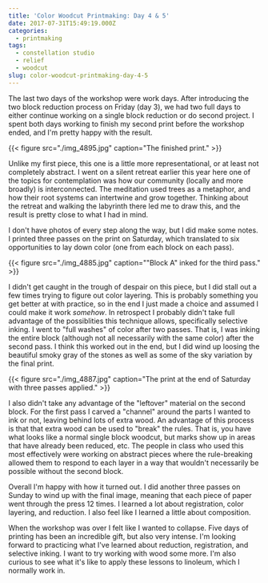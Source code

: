 ```yaml
---
title: 'Color Woodcut Printmaking: Day 4 & 5'
date: 2017-07-31T15:49:19.000Z
categories:
  - printmaking
tags:
  - constellation studio
  - relief
  - woodcut
slug: color-woodcut-printmaking-day-4-5
---
```

The last two days of the workshop were work days. After introducing the two
block reduction process on Friday (day 3), we had two full days to either
continue working on a single block reduction or do second project. I spent both
days working to finish my second print before the workshop ended, and I'm pretty
happy with the result.

{{< figure src="./img_4895.jpg" caption="The finished print." >}}

Unlike my first piece, this one is a little more representational, or at least
not completely abstract. I went on a silent retreat earlier this year here one
of the topics for contemplation was how our community (locally and more broadly)
is interconnected. The meditation used trees as a metaphor, and how their root
systems can intertwine and grow together. Thinking about the retreat and walking
the labyrinth there led me to draw this, and the result is pretty close to what
I had in mind.

I don't have photos of every step along the way, but I did make some notes. I
printed three passes on the print on Saturday, which translated to six
opportunities to lay down color (one from each block on each pass).

{{< figure src="./img_4885.jpg" caption="\"Block A\" inked for the third pass." >}}

I didn't get caught in the trough of despair on this piece, but I did stall out
a few times trying to figure out color layering. This is probably something you
get better at with practice, so in the end I just made a choice and assumed I
could make it work _somehow_. In retrospect I probably didn't take full
advantage of the possiblities this technique allows, specifically selective
inking. I went to "full washes" of color after two passes. That is, I was inking
the entire block (although not all necessarily with the same color) after the
second pass. I think this worked out in the end, but I did wind up loosing the
beautiful smoky gray of the stones as well as some of the sky variation by the
final print.

{{< figure src="./img_4887.jpg" caption="The print at the end of Saturday with three passes applied." >}}

I also didn't take any advantage of the "leftover" material on the second block.
For the first pass I carved a "channel" around the parts I wanted to ink or not,
leaving behind lots of extra wood. An advantage of this process is that that
extra wood can be used to "break" the rules. That is, you have what looks like a
normal single block woodcut, but marks show up in areas that have already been
reduced, etc. The people in class who used this most effectively were working on
abstract pieces where the rule-breaking allowed them to respond to each layer in
a way that wouldn't necessarily be possible without the second block.

Overall I'm happy with how it turned out. I did another three passes on Sunday
to wind up with the final image, meaning that each piece of paper went through
the press 12 times. I learned a lot about registration, color layering, and
reduction. I also feel like I learned a little about composition.

When the workshop was over I felt like I wanted to collapse. Five days of
printing has been an incredible gift, but also very intense. I'm looking forward
to practicing what I've learned about reduction, registration, and selective
inking. I want to try working with wood some more. I'm also curious to see what
it's like to apply these lessons to linoleum, which I normally work in.
